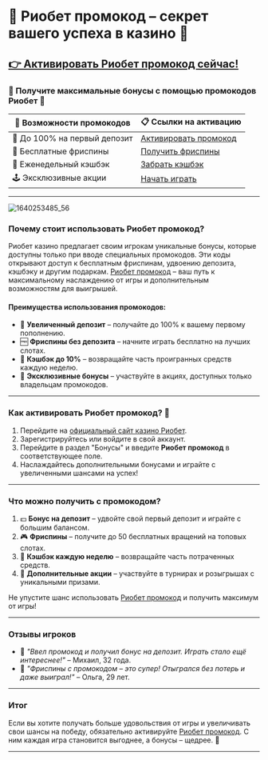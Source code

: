 # 🎁 **Риобет промокод – секрет вашего успеха в казино** 🎁  
## [👉 Активировать Риобет промокод сейчас!](https://brandplay.link/dtx89f2L)  

### 🌟 Получите максимальные бонусы с помощью промокодов Риобет 🌟  

| 🎲 **Возможности промокодов**    | 📋 **Ссылки на активацию** |
|----------------------------------|---------------------------|
| 🎁 До 100% на первый депозит      | [Активировать промокод](https://brandplay.link/dtx89f2L) |
| 💸 Бесплатные фриспины            | [Получить фриспины](https://brandplay.link/dtx89f2L) |
| 🔄 Еженедельный кэшбэк            | [Забрать кэшбэк](https://brandplay.link/dtx89f2L) |
| 🕹️ Эксклюзивные акции             | [Начать играть](https://brandplay.link/dtx89f2L) |

---
![1640253485_56](https://github.com/user-attachments/assets/c1d8d820-1ab5-450a-bd0a-a48a2c476619)

### Почему стоит использовать **Риобет промокод**?  

Риобет казино предлагает своим игрокам уникальные бонусы, которые доступны только при вводе специальных промокодов. Эти коды открывают доступ к бесплатным фриспинам, удвоению депозита, кэшбэку и другим подаркам. [Риобет промокод](https://brandplay.link/dtx89f2L) – ваш путь к максимальному наслаждению от игры и дополнительным возможностям для выигрышей.  

#### Преимущества использования промокодов:  
- 🎁 **Увеличенный депозит** – получайте до 100% к вашему первому пополнению.  
- 🆓 **Фриспины без депозита** – начните играть бесплатно на лучших слотах.  
- 🔁 **Кэшбэк до 10%** – возвращайте часть проигранных средств каждую неделю.  
- 💎 **Эксклюзивные бонусы** – участвуйте в акциях, доступных только владельцам промокодов.  

---

### Как активировать **Риобет промокод**? 📝  

1. Перейдите на [официальный сайт казино Риобет](https://brandplay.link/dtx89f2L).  
2. Зарегистрируйтесь или войдите в свой аккаунт.  
3. Перейдите в раздел "Бонусы" и введите **Риобет промокод** в соответствующее поле.  
4. Наслаждайтесь дополнительными бонусами и играйте с увеличенными шансами на успех!  

---

### Что можно получить с промокодом?  

1. 💵 **Бонус на депозит** – удвойте свой первый депозит и играйте с большим балансом.  
2. 🎮 **Фриспины** – получите до 50 бесплатных вращений на топовых слотах.  
3. 💸 **Кэшбэк каждую неделю** – возвращайте часть потраченных средств.  
4. 🎯 **Дополнительные акции** – участвуйте в турнирах и розыгрышах с уникальными призами.  

Не упустите шанс использовать [Риобет промокод](https://brandplay.link/dtx89f2L) и получить максимум от игры!  

---

### Отзывы игроков  

- 💬 *"Ввел промокод и получил бонус на депозит. Играть стало ещё интереснее!"* – Михаил, 32 года.  
- 💬 *"Фриспины с промокодом – это супер! Отыгрался без потерь и даже выиграл!"* – Ольга, 29 лет.  

---

### Итог  

Если вы хотите получать больше удовольствия от игры и увеличивать свои шансы на победу, обязательно активируйте [Риобет промокод](https://brandplay.link/dtx89f2L). С ним каждая игра становится выгоднее, а бонусы – щедрее. 🎉  

---

